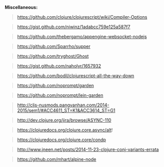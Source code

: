 **Miscellaneous:**

> https://github.com/clojure/clojurescript/wiki/Compiler-Options

> https://gist.github.com/niwinz/1adabcc759e125a587f7

> https://github.com/thebergamo/appengine-websocket-nodejs

> https://github.com/Sparrho/supper

> https://github.com/tryghost/Ghost

> https://gist.github.com/naholyr/1657932

> https://github.com/bodil/clojurescript-all-the-way-down

> https://github.com/noprompt/garden

> https://github.com/noprompt/lein-garden

> http://cljs-nusmods.pangyanhan.com/2014-2015/sem1/#ACC4611_ST=K1&ACC3614_ST=G1

> http://dev.clojure.org/jira/browse/ASYNC-110

> https://clojuredocs.org/clojure.core.async/alt!

> https://clojuredocs.org/clojure.core/condp

> http://www.jneen.net/posts/2014-11-23-clojure-conj-variants-errata

> https://github.com/mhart/alpine-node






